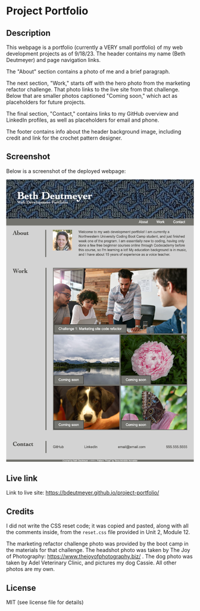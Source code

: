 # Project Portfolio

## Description

This webpage is a portfolio (currently a VERY small portfolio) of my web development projects as of 9/18/23. The header contains my name (Beth Deutmeyer) and page navigation links.

The "About" section contains a photo of me and a brief paragraph. 

The next section, "Work," starts off with the hero photo from the marketing refactor challenge. That photo links to the live site from that challenge. Below that are smaller photos captioned "Coming soon," which act as placeholders for future projects.

The final section, "Contact," contains links to my GitHub overview and LinkedIn profiles, as well as placeholders for email and phone.

The footer contains info about the header background image, including credit and link for the crochet pattern designer.

## Screenshot

Below is a screenshot of the deployed webpage:

![Portfolio page](./assets/images/portfolio-page-screenshot.png)

## Live link

Link to live site: https://bdeutmeyer.github.io/project-portfolio/

## Credits
I did not write the CSS reset code; it was copied and pasted, along with all the comments inside, from the ```reset.css``` file provided in Unit 2, Module 12. 

The marketing refactor challenge photo was provided by the boot camp in the materials for that challenge. The headshot photo was taken by The Joy of Photography: https://www.thejoyofphotography.biz/ . The dog photo was taken by Adel Veterinary Clinic, and pictures my dog Cassie. All other photos are my own.

## License

MIT (see license file for details)